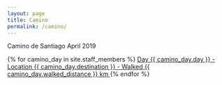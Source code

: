 ```yaml
---
layout: page
title: Camino
permalink: /camino/
---
```


Camino de Santiago
April 2019

{% for camino_day in site.staff_members %}
    <a href="{{ camino_day.url }}">
      Day {{ camino_day.day }} - Location {{ camino_day.destination }} - Walked {{ camino_day.walked_distance }} km
    </a>
{% endfor %}
